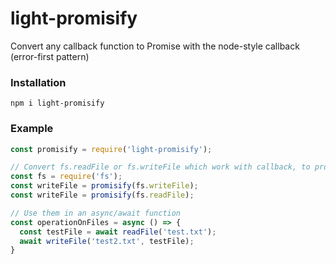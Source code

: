 # light-promisify
Convert any callback function to Promise with the node-style callback (error-first pattern)

### Installation
```
npm i light-promisify
```

### Example
```javascript
const promisify = require('light-promisify');

// Convert fs.readFile or fs.writeFile which work with callback, to promise
const fs = require('fs');
const writeFile = promisify(fs.writeFile);
const writeFile = promisify(fs.readFile);

// Use them in an async/await function
const operationOnFiles = async () => {
  const testFile = await readFile('test.txt');
  await writeFile('test2.txt', testFile);
}
```
